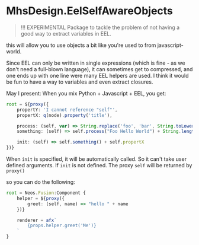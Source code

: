 # MhsDesign.EelSelfAwareObjects

> !!! EXPERIMENTAL Package to tackle the problem of not having a good way to extract variables in EEL.


this will allow you to use objects a bit like you're used to from javascript-world.

Since EEL can only be written in single expressions (which is fine - as we don't need a full-blown language), it can sometimes get to compressed, and one ends up with one line were many EEL helpers are used. I think it would be fun to have a way to variables and even extract closures.

May I present: When you mix Python + Javascript + EEL, you get:

```ts
root = ${proxy({
    propertY: 'I cannot reference "self"',
    propertX: q(node).property('title'),

    process: (self, var) => String.replace('foo', 'bar', String.toLowerCase(var)),
    something: (self) => self.process("Foo Hello World") + String.length(self.propertY),

    init: (self) => self.something() + self.propertX
})}
```

When `init` is specified, it will be automatically called. So it can't take user defined arguments.
If `init` is not defined. The proxy `self` will be returned by `proxy()`

so you can do the following:

```ts
root = Neos.Fusion:Component {
    helper = ${proxy({
        greet: (self, name) => "hello " + name
    })}

    renderer = afx`
        {props.helper.greet('Me')}
    `
}
```
